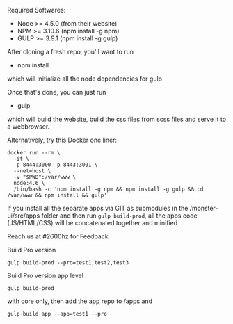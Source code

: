 Required Softwares:

- Node >= 4.5.0 (from their website)
- NPM >= 3.10.6 (npm install -g npm)
- GULP >= 3.9.1 (npm install -g gulp)

After cloning a fresh repo, you'll want to run

- npm install

which will initialize all the node dependencies for gulp

Once that's done, you can just run

- gulp

which will build the website, build the css files from scss files and serve it to a webbrowser.


Alternatively, try this Docker one liner:

```shell
docker run --rm \
  -it \
  -p 8444:3000 -p 8443:3001 \
  --net=host \
  -v "$PWD":/var/www \
  node:4.6 \
  /bin/bash -c 'npm install -g npm && npm install -g gulp && cd /var/www && npm install && gulp'
```



If you install all the separate apps via GIT as submodules in the /monster-ui/src/apps folder and then run `gulp build-prod`, all the apps code (JS/HTML/CSS) will be concatenated together and minified

Reach us at #2600hz for Feedback


Build Pro version


    gulp build-prod --pro=test1,test2,test3


Build Pro version app level


    gulp build-prod


with core only, then add the app repo to /apps and


    gulp-build-app --app=test1 --pro

